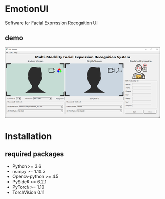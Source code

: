 # EmotionUI
 Software for Facial Expression Recognition UI

## demo
![demo-ui](https://github.com/JohnnieXDU/EmotionUI/blob/main/resource/demo-ui.png)

# Installation

## required packages
 - Python >= 3.6
 - numpy >= 1.19.5
 - Opencv-python >= 4.5
 - PySide6 >= 6.2.1
 - PyTorch >= 1.10
 - TorchVision 0.11
